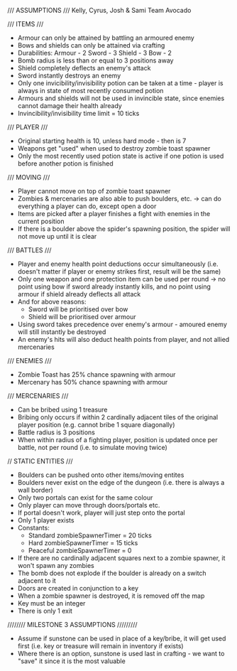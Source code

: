 /// ASSUMPTIONS ///
Kelly, Cyrus, Josh & Sami
Team Avocado

/// ITEMS ///
- Armour can only be attained by battling an armoured enemy
- Bows and shields can only be attained via crafting
- Durabilities:
    Armour - 2
    Sword - 3
    Shield - 3
    Bow - 2
- Bomb radius is less than or equal to 3 positions away
- Shield completely deflects an enemy's attack
- Sword instantly destroys an enemy
- Only one invicibility/invisibility potion can be taken at a time - player is always in state of most recently consumed potion
- Armours and shields will not be used in invincible state, since enemies cannot damage their health already
- Invincibility/invisibility time limit = 10 ticks

/// PLAYER ///
- Original starting health is 10, unless hard mode - then is 7
- Weapons get "used" when used to destroy zombie toast spawner
- Only the most recently used potion state is active if one potion is used before another potion is finished

/// MOVING ///
- Player cannot move on top of zombie toast spawner
- Zombies & mercenaries are also able to push boulders, etc. -> can do everything a player can do, except open a door
- Items are picked after a player finishes a fight with enemies in the current position
- If there is a boulder above the spider's spawning position, the spider will not move up until it is clear

/// BATTLES ///
- Player and enemy health point deductions occur simultaneously (i.e. doesn't matter if player or enemy strikes first, result will be the same)
- Only one weapon and one protection item can be used per round -> no point using bow if sword already instantly kills, and no point using armour if shield already deflects all attack
- And for above reasons:
    - Sword will be prioritised over bow
    - Shield will be prioritised over armour
- Using sword takes precedence over enemy's armour - amoured enemy will still instantly be destroyed
- An enemy's hits will also deduct health points from player, and not allied mercenaries

/// ENEMIES ///
- Zombie Toast has 25% chance spawning with armour
- Mercenary has 50% chance spawning with armour

/// MERCENARIES ///
- Can be bribed using 1 treasure
- Bribing only occurs if within 2 cardinally adjacent tiles of the original player position (e.g. cannot bribe 1 square diagonally)
- Battle radius is 3 positions
- When within radius of a fighting player, position is updated once per battle, not per round (i.e. to simulate moving twice)

// STATIC ENTITIES ///
- Boulders can be pushed onto other items/moving entites
- Boulders never exist on the edge of the dungeon (i.e. there is always a wall border)
- Only two portals can exist for the same colour 
- Only player can move through doors/portals etc. 
- If portal doesn't work, player will just step onto the portal 
- Only 1 player exists 
- Constants:
    - Standard zombieSpawnerTimer = 20 ticks 
    - Hard zombieSpawnerTimer = 15 ticks 
    - Peaceful zombieSpawnerTimer = 0 
- If there are no cardinally adjacent squares next to a zombie spawner, it won't spawn any zombies 
- The bomb does not explode if the boulder is already on a switch adjacent to it 
- Doors are created in conjunction to a key 
- When a zombie spawner is destroyed, it is removed off the map 
- Key must be an integer 
- There is only 1 exit


//////// MILESTONE 3 ASSUMPTIONS /////////
- Assume if sunstone can be used in place of a key/bribe, it will get used first (i.e. key or treasure will remain in inventory if exists)
- Where there is an option, sunstone is used last in crafting - we want to "save" it since it is the most valuable